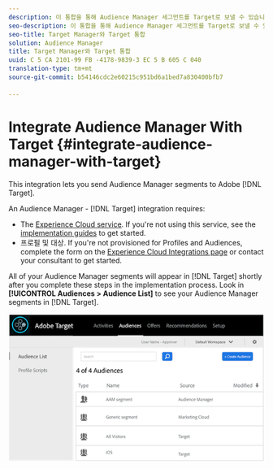 ```yaml
---
description: 이 통합을 통해 Audience Manager 세그먼트를 Target로 보낼 수 있습니다.
seo-description: 이 통합을 통해 Audience Manager 세그먼트를 Target로 보낼 수 있습니다.
seo-title: Target Manager와 Target 통합
solution: Audience Manager
title: Target Manager와 Target 통합
uuid: C 5 CA 2101-99 FB -4178-9839-3 EC 5 B 605 C 040
translation-type: tm+mt
source-git-commit: b54146cdc2e60215c951bd6a1bed7a830400bfb7

---
```



# Integrate Audience Manager With Target {#integrate-audience-manager-with-target}

This integration lets you send Audience Manager segments to Adobe [!DNL Target].

An Audience Manager - [!DNL Target] integration requires:

* The [Experience Cloud service](https://marketing.adobe.com/resources/help/en_US/mcvid/). If you&#39;re not using this service, see the [implementation guides](https://marketing.adobe.com/resources/help/en_US/mcvid/mcvid-implementation-guides.html) to get started.
* 프로필 및 대상. If you&#39;re not provisioned for Profiles and Audiences, complete the form on the [Experience Cloud Integrations page](https://adobe.allegiancetech.com/cgi-bin/qwebcorporate.dll?idx=X8SVES) or contact your consultant to get started.

All of your Audience Manager segments will appear in [!DNL Target] shortly after you complete these steps in the implementation process. Look in **[!UICONTROL Audiences > Audience List]** to see your Audience Manager segments in [!DNL Target].

![](../assets/target.png)